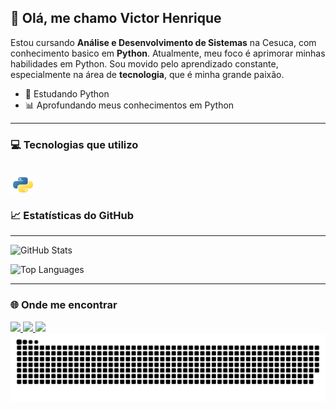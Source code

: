 ## 👋 Olá, me chamo Victor Henrique

Estou cursando **Análise e Desenvolvimento de Sistemas** na Cesuca, com conhecimento basico em **Python**. Atualmente, meu foco é aprimorar minhas habilidades em Python. Sou movido pelo aprendizado constante, especialmente na área de **tecnologia**, que é minha grande paixão.  
 
- 🐍 Estudando Python  
- 📊 Aprofundando meus conhecimentos em Python

---

### 💻 Tecnologias que utilizo
<div style="display: inline_block"><br>
  <img align="center" alt="Python" height="30" width="40" src="https://raw.githubusercontent.com/devicons/devicon/master/icons/python/python-original.svg">
</div>

### 📈 Estatísticas do GitHub

---

<p>
  <img 
    alt="GitHub Stats" 
    height="200" 
    src="https://github-readme-stats.vercel.app/api?username=Koevictor1&show_icons=true&theme=tokyonight&include_all_commits=true&locale=pt-br" 
  />
</p>

<p>
  <img 
    alt="Top Languages" 
    height="200" 
    src="https://github-readme-stats.vercel.app/api/top-langs/?username=Koevictor1&theme=tokyonight&layout=compact&custom_title=Tecnologias&langs_count=9" 
  />
</p>

---

### 🌐 Onde me encontrar
<div> 
   <a href="[https://www.instagram.com/koevictor_]" target="_blank">
     <img src="[https://www.instagram.com/koevictor_/](https://img.shields.io/badge/-Instagram-%23E4405F?style=for-the-badge&logo=instagram&logoColor=white)">
   </a>
   <a href="mailto:victoracorci@gmail.com" target="_blank">
     <img src="https://img.shields.io/badge/-Gmail-%23333?style=for-the-badge&logo=gmail&logoColor=white">
   </a>
   <a href="https://www.linkedin.com/in/victorhenriquetarocoacorci/" target="_blank">
     <img src="https://img.shields.io/badge/-LinkedIn-%230077B5?style=for-the-badge&logo=linkedin&logoColor=white">
   </a> 
</div>

<picture align="center">
  <source media="(prefers-color-scheme: dark)" srcset="https://raw.githubusercontent.com/mari4souza/mari4souza/output/github-contribution-grid-snake-dark.svg">
  <source media="(prefers-color-scheme: light)" srcset="https://raw.githubusercontent.com/mari4souza/mari4souza/output/github-contribution-grid-snake-dark.svg">
  <img align="center" alt="github contribution grid snake animation" src="https://raw.githubusercontent.com/mari4souza/mari4souza/output/github-contribution-grid-snake.svg">
</picture>
